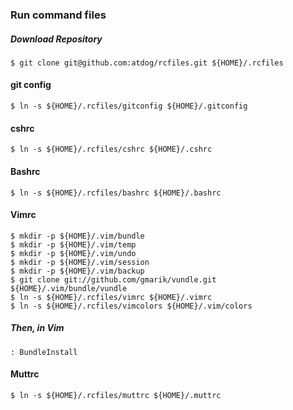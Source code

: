 ### Run command files

##### Download Repository
	$ git clone git@github.com:atdog/rcfiles.git ${HOME}/.rcfiles
	
#### git config
	$ ln -s ${HOME}/.rcfiles/gitconfig ${HOME}/.gitconfig 

#### cshrc
	$ ln -s ${HOME}/.rcfiles/cshrc ${HOME}/.cshrc 
	
#### Bashrc
	$ ln -s ${HOME}/.rcfiles/bashrc ${HOME}/.bashrc 
#### Vimrc
	$ mkdir -p ${HOME}/.vim/bundle
	$ mkdir -p ${HOME}/.vim/temp
	$ mkdir -p ${HOME}/.vim/undo
	$ mkdir -p ${HOME}/.vim/session
	$ mkdir -p ${HOME}/.vim/backup
	$ git clone git://github.com/gmarik/vundle.git ${HOME}/.vim/bundle/vundle
	$ ln -s ${HOME}/.rcfiles/vimrc ${HOME}/.vimrc 
    $ ln -s ${HOME}/.rcfiles/vimcolors ${HOME}/.vim/colors
	
##### Then, in Vim
	
	: BundleInstall

#### Muttrc
    $ ln -s ${HOME}/.rcfiles/muttrc ${HOME}/.muttrc
